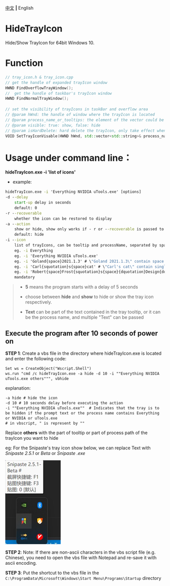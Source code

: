 [中文](https://github.com/LCiZY/HideTrayIcon#readme) **|** English

# HideTrayIcon

Hide/Show TrayIcon for 64bit Windows 10.

# Function

```c++
// tray_icon.h & tray_icon.cpp
// get the handle of expanded trayIcon window
HWND FindOverflowTrayWindow();
//  get the handle of taskbar's trayIcon window
HWND FindNormalTrayWindow();

// set the visibility of trayIcons in taskBar and overflow area
// @param hWnd: the handle of window where the trayIcon is located
// @param process_name_or_tooltips: the element of the vector could be a subString of process name or subString of trayIcon's tooltip
// @param visible: true: show, false: hide
// @param isHardDelete: hard delete the trayIcon, only take effect when visible = false
VOID SetTrayIconVisable(HWND hWnd, std::vector<std::string>& process_name_or_tooltips, bool visible, bool isHardDelete = true);
```



# Usage under command line：
**hideTrayIcon.exe -i 'list of icons'**

- example:
``` cmd
hideTrayIcon.exe -i 'Everything NVIDIA uTools.exe' [options]
-d --delay
	start-up delay in seconds
	default: 0
-r --recoverable
	whether the icon can be restored to display
-a --action
	show or hide, show only works if - r or --recoverable is passed to program when the program is run for the first time
	default: hide
-i --icon
	list of trayIcons, can be tooltip and processName, separated by space
	eg. -i Everything
	eg. -i 'Everything NVIDIA uTools.exe'
	eg. -i 'Goland{space}2021.1.3' # \"Goland 2021.1.3\" contain space
	eg. -i 'Carl{squotation}s{space}cat' # \"Carl's cat\" contain single quotation mark and space
	eg. -i 'Robert{space}Frost{squotation}s{space}{dquotation}Design{dquotation}.' # \"Robert Frost's \"Design\".\" contain single quotation mark and double quotation mark and space
	mandatory
```
> - **5** means the program starts with a delay of 5 seconds
>
> - choose between **hide** and **show** to hide or show the tray icon respectively.
>
> - **Text** can be part of the text contained in the tray tooltip, or it can be the process name, and multiple "Text" can be passed

## Execute the program after 10 seconds of power on
**STEP 1**: Create a vbs file in the directory where hideTrayIcon.exe is located and enter the following code:

```vbscript
Set ws = CreateObject("Wscript.Shell")
ws.run "cmd /c hideTrayIcon.exe -a hide -d 10 -i ""Everything NVIDIA uTools.exe others""", vbhide
```
explanation:

```
-a hide # hide the icon
-d 10 # 10 seconds delay before executing the action
-i ""Everything NVIDIA uTools.exe""  # Indicates that the tray is to be hidden if the prompt text or the process name contains Everything or NVIDIA or uTools.exe
# in vbscript, " is represent by ""
```

Replace **others** with the part of tooltip or part of process path of the trayIcon you want to hide

eg: For the Snipaste's tray icon show below, we can replace Text with *Snipaste 2.5.1* or *Beta* or *Snipaste .exe*

![火绒的tooltip](./SnapShots/eg_en.jpg)

**STEP 2**: Note: If there are non-ascii characters in the vbs script file (e.g. Chinese), you need to open the vbs file with Notepad and re-save it with ascii encoding.

**STEP 3**: Put the shortcut to the vbs file in the `C:\ProgramData\Microsoft\Windows\Start Menu\Programs\Startup` directory
